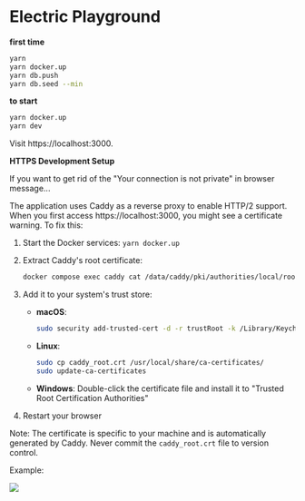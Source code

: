 # Electric Playground

**first time**

```bash
yarn
yarn docker.up
yarn db.push
yarn db.seed --min
```

**to start**

```bash
yarn docker.up
yarn dev
```

Visit https://localhost:3000.

**HTTPS Development Setup**

If you want to get rid of the "Your connection is not private" in browser message...

The application uses Caddy as a reverse proxy to enable HTTP/2 support. When you first access https://localhost:3000, you might see a certificate warning. To fix this:

1. Start the Docker services: `yarn docker.up`
2. Extract Caddy's root certificate:
   ```bash
   docker compose exec caddy cat /data/caddy/pki/authorities/local/root.crt > caddy_root.crt
   ```
3. Add it to your system's trust store:

   - **macOS**:
     ```bash
     sudo security add-trusted-cert -d -r trustRoot -k /Library/Keychains/System.keychain caddy_root.crt
     ```
   - **Linux**:
     ```bash
     sudo cp caddy_root.crt /usr/local/share/ca-certificates/
     sudo update-ca-certificates
     ```
   - **Windows**: Double-click the certificate file and install it to "Trusted Root Certification Authorities"

4. Restart your browser

Note: The certificate is specific to your machine and is automatically generated by Caddy. Never commit the `caddy_root.crt` file to version control.

Example:

![](./images/example.gif)
